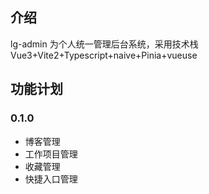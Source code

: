 ## 介绍

lg-admin 为个人统一管理后台系统，采用技术栈Vue3+Vite2+Typescript+naive+Pinia+vueuse

## 功能计划

### 0.1.0

- 博客管理
- 工作项目管理
- 收藏管理
- 快捷入口管理
